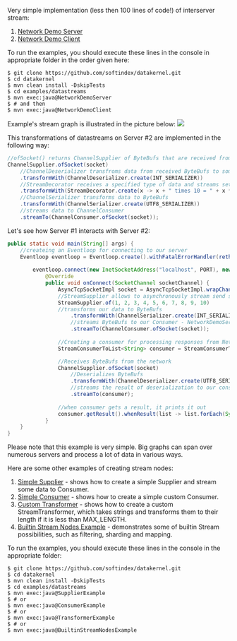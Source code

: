 Very simple implementation (less then 100 lines of code!) of interserver stream:
1. [Network Demo Server](https://github.com/softindex/datakernel/blob/master/examples/datastreams/src/main/java/io/datakernel/examples/NetworkDemoServer.java)
2. [Network Demo Client](https://github.com/softindex/datakernel/blob/master/examples/datastreams/src/main/java/io/datakernel/examples/NetworkDemoClient.java)

To run the examples, you should execute these lines in the console in appropriate folder in the order given here:
```
$ git clone https://github.com/softindex/datakernel.git
$ cd datakernel
$ mvn clean install -DskipTests
$ cd examples/datastreams
$ mvn exec:java@NetworkDemoServer
$ # and then
$ mvn exec:java@NetworkDemoClient
```

Example's stream graph is illustrated in the picture below:
<img src="http://www.plantuml.com/plantuml/png/dPH1RiCW44Ntd694Dl72aT83LBb3J-3QqmJLPYmO9qghtBrGspME0uwwPHwVp_-2W-N2SDVKmZAPueWWtz2SqS1cB-5R0A1cnLUGhQ6gAn6KPYk3TOj65RNwGk0JDdvCy7vbl8DqrQy2UN67WaQ-aFaCCOCbghDN8ei3_s6eYV4LJgVtzE_nbetInvc1akeQInwK1y3HK42jB4jnMmRmCWzWDFTlM_V9bTIq7Kzk1ablqADWgS4JNHw7FLqXcdUOuZBrcn3RiDCCylmLjj4wCv6OZNkZBMT29CUmspc1TCHUOuNeVIJoTxT8JVlzJnRZj9ub8U_QURhB_cO1FnXF6YlT_cMTXEQ9frvSc7kI6nscdsMyWX4OTLOURIOExfRkx_e1">

This transformations of datastreams on Server #2 are implemented in the following way:

```java
//ofSocket() returns ChannelSupplier of ByteBufs that are received from network
ChannelSupplier.ofSocket(socket)
    //ChannelDeserializer transfroms data from received ByteBufs to some other types
	.transformWith(ChannelDeserializer.create(INT_SERIALIZER))
	//StreamDecorator receives a specified type of data and streams set of function's result
	.transformWith(StreamDecorator.create(x -> x + " times 10 = " + x * 10))
	//ChannelSerializer transforms data to ByteBufs
	.transformWith(ChannelSerializer.create(UTF8_SERIALIZER))
	//streams data to ChannelConsumer
	.streamTo(ChannelConsumer.ofSocket(socket));
```
Let's see how Server #1 interacts with Server #2:
```java
public static void main(String[] args) {
	//createing an Eventloop for connecting to our server	
	Eventloop eventloop = Eventloop.create().withFatalErrorHandler(rethrowOnAnyError());
    
		eventloop.connect(new InetSocketAddress("localhost", PORT), new ConnectCallback() {
			@Override
			public void onConnect(SocketChannel socketChannel) {
				AsyncTcpSocketImpl socket = AsyncTcpSocketImpl.wrapChannel(eventloop, socketChannel, null);
                //StreamSupplier allows to asynchronously stream send streams of data. of() defines what values will be sent
				StreamSupplier.of(1, 2, 3, 4, 5, 6, 7, 8, 9, 10)
				//transforms our data to ByteBufs
					.transformWith(ChannelSerializer.create(INT_SERIALIZER))
					//streams ByteBufs to our Consumer - NetworkDemoServer
					.streamTo(ChannelConsumer.ofSocket(socket));
				
                //Creating a consumer for processing responses from NetworkDemoServer
				StreamConsumerToList<String> consumer = StreamConsumerToList.create();

                //Receives ByteBufs from the network
				ChannelSupplier.ofSocket(socket)
				    //Deserializes ByteBufs
					.transformWith(ChannelDeserializer.create(UTF8_SERIALIZER))
					//streams the result of deserialization to our consumer
					.streamTo(consumer);
                
				//when consumer gets a result, it prints it out
				consumer.getResult().whenResult(list -> list.forEach(System.out::println));
			}
    }
}
```

Please note that this example is very simple. Big graphs can span over numerous servers and process a lot of data in 
various ways.

Here are some other examples of creating stream nodes:

1. [Simple Supplier](https://github.com/softindex/datakernel/blob/master/examples/datastreams/src/main/java/io/datakernel/examples/SupplierExample.java) - 
shows how to create a simple Supplier and stream some data to Consumer.
2. [Simple Consumer](https://github.com/softindex/datakernel/blob/master/examples/datastreams/src/main/java/io/datakernel/examples/ConsumerExample.java) - 
shows how to create a simple custom Consumer.
3. [Custom Transformer](https://github.com/softindex/datakernel/blob/master/examples/datastreams/src/main/java/io/datakernel/examples/TransformerExample.java) - 
shows how to create a custom StreamTransformer, which takes strings and transforms them to their length if it is less than MAX_LENGTH.
4. [Builtin Stream Nodes Example](https://github.com/softindex/datakernel/blob/master/examples/datastreams/src/main/java/io/datakernel/examples/BuiltinStreamNodesExample.java) - 
demonstrates some of builtin Stream possibilities, such as filtering, sharding and mapping.

To run the examples, you should execute these lines in the console in the appropriate folder:
```
$ git clone https://github.com/softindex/datakernel.git
$ cd datakernel
$ mvn clean install -DskipTests
$ cd examples/datastreams
$ mvn exec:java@SupplierExample
$ # or
$ mvn exec:java@ConsumerExample
$ # or
$ mvn exec:java@TransformerExample
$ # or
$ mvn exec:java@BuiltinStreamNodesExample
```


